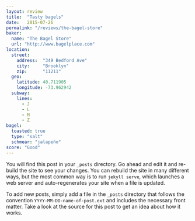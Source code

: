 ```yaml
---
layout: review
title:  "Tasty bagels"
date:   2015-07-26
permalink: "/reviews/the-bagel-store"
baker:
  name: "The Bagel Store"
  url: "http://www.bagelplace.com"
location:
  street:
    address:  "349 Bedford Ave"
    city:     "Brooklyn"
    zip:      "11211"
  geo:
    latitude: 40.711905
    longitude: -73.962942
  subway:
    lines:
      - J
      - L
      - M
      - Z
bagel:
  toasted: true
  type: "salt"
  schmear: "jalapeño"
score: "Good"
---
```


You will find this post in your `_posts` directory. Go ahead and edit it and re-build the site to see your changes. You can rebuild the site in many different ways, but the most common way is to run `jekyll serve`, which launches a web server and auto-regenerates your site when a file is updated.

To add new posts, simply add a file in the `_posts` directory that follows the convention `YYYY-MM-DD-name-of-post.ext` and includes the necessary front matter. Take a look at the source for this post to get an idea about how it works.
